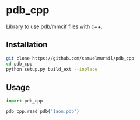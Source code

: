 # pdb_cpp

Library to use pdb/mmcif files with c++.


## Installation

```bash
git clone https://github.com/samuelmurail/pdb_cpp
cd pdb_cpp
python setup.py build_ext --inplace
```

## Usage
```python
import pdb_cpp

pdb_cpp.read_pdb("1aon.pdb")
```
